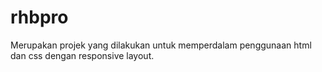 # rhbpro
Merupakan projek yang dilakukan untuk memperdalam penggunaan html dan css dengan responsive layout.
